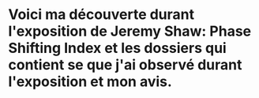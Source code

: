 # Voici ma découverte durant l'exposition de Jeremy Shaw: Phase Shifting Index et les dossiers qui contient se que j'ai observé durant l'exposition et mon avis.


